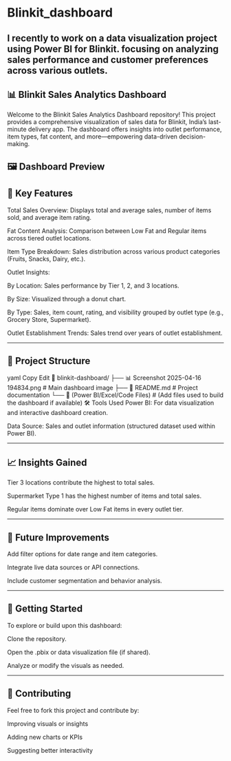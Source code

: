 # Blinkit_dashboard
I recently to work on a data visualization project using Power BI for Blinkit. focusing on analyzing sales performance and customer preferences across various outlets.
---

## 📊 Blinkit Sales Analytics Dashboard
Welcome to the Blinkit Sales Analytics Dashboard repository!
This project provides a comprehensive visualization of sales data for Blinkit, India’s last-minute delivery app. The dashboard offers insights into outlet performance, item types, fat content, and more—empowering data-driven decision-making.

## 🖼️ Dashboard Preview ##

## 📌 Key Features
Total Sales Overview: Displays total and average sales, number of items sold, and average item rating.

Fat Content Analysis: Comparison between Low Fat and Regular items across tiered outlet locations.

Item Type Breakdown: Sales distribution across various product categories (Fruits, Snacks, Dairy, etc.).

Outlet Insights:

By Location: Sales performance by Tier 1, 2, and 3 locations.

By Size: Visualized through a donut chart.

By Type: Sales, item count, rating, and visibility grouped by outlet type (e.g., Grocery Store, Supermarket).

Outlet Establishment Trends: Sales trend over years of outlet establishment.

---

## 📂 Project Structure ##
yaml
Copy
Edit
📁 blinkit-dashboard/
├── 📊 Screenshot 2025-04-16 194834.png  # Main dashboard image
├── 📄 README.md                         # Project documentation
└── 📁 (Power BI/Excel/Code Files)       # (Add files used to build the dashboard if available)
🛠️ Tools Used
Power BI: For data visualization and interactive dashboard creation.

Data Source: Sales and outlet information (structured dataset used within Power BI).

---

## 📈 Insights Gained ##

Tier 3 locations contribute the highest to total sales.

Supermarket Type 1 has the highest number of items and total sales.

Regular items dominate over Low Fat items in every outlet tier.


---

## 🧠 Future Improvements ##
Add filter options for date range and item categories.

Integrate live data sources or API connections.

Include customer segmentation and behavior analysis.

---

## 🚀 Getting Started ##
To explore or build upon this dashboard:

Clone the repository.

Open the .pbix or data visualization file (if shared).

Analyze or modify the visuals as needed.

---

## 🤝 Contributing ##
Feel free to fork this project and contribute by:

Improving visuals or insights

Adding new charts or KPIs

Suggesting better interactivity
